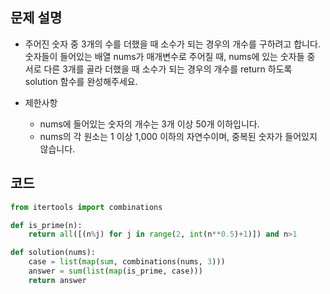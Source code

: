 ## 문제 설명
- 주어진 숫자 중 3개의 수를 더했을 때 소수가 되는 경우의 개수를 구하려고 합니다. 숫자들이 들어있는 배열 nums가 매개변수로 주어질 때, nums에 있는 숫자들 중 서로 다른 3개를 골라 더했을 때 소수가 되는 경우의 개수를 return 하도록 solution 함수를 완성해주세요.

- 제한사항
  - nums에 들어있는 숫자의 개수는 3개 이상 50개 이하입니다.
  - nums의 각 원소는 1 이상 1,000 이하의 자연수이며, 중복된 숫자가 들어있지 않습니다.

## 코드
```python
from itertools import combinations

def is_prime(n):
    return all([(n%j) for j in range(2, int(n**0.5)+1)]) and n>1

def solution(nums):
    case = list(map(sum, combinations(nums, 3)))
    answer = sum(list(map(is_prime, case)))
    return answer
```
